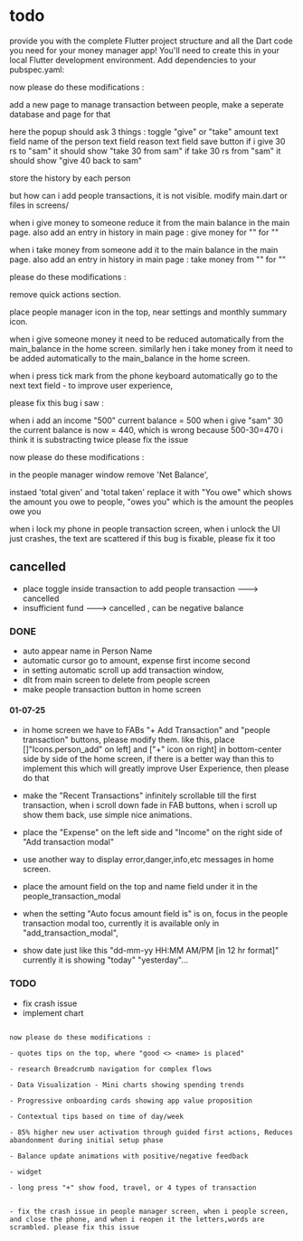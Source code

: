 # todo

provide you with the complete Flutter project structure and all the Dart code you need for your money manager app! You'll need to create this in your local Flutter development environment.
Add dependencies to your pubspec.yaml:


now please do these modifications :

add a new page to manage transaction between people, make a seperate database and page for that

here the popup should ask 3 things : toggle "give" or "take" amount text field name of the person text field reason text field save button
if i give 30 rs to "sam" it should show "take 30 from sam"
if take 30 rs from "sam" it should show "give 40 back to sam"

store the history by each person


but how can i add people transactions, it is not visible. modify main.dart or files in  screens/


when i give money to someone reduce it from the main balance in the main page. also add an entry in history in main page : give money for "<name>"  for "<reason>"

when i take money from someone add it to the main balance in the main page. also add an entry in history in main page : take money from "<name>"  for "<reason>"



please do these modifications :

remove quick actions section.

place people manager icon in the top, near  settings  and monthly summary icon.

when i give someone money it need to be reduced automatically from the main_balance in the home screen. similarly hen i take money from it need to be added automatically to the main_balance in the home screen.

when i press tick mark from the phone keyboard automatically go to the next text field - to improve user experience,


please fix this bug i saw :

when i add an income "500" current balance = 500
when i give "sam" 30 the current balance is now = 440, which is wrong because 500-30=470
i think it is substracting twice please fix the issue




now please do these modifications :

in the people manager window remove 'Net Balance',

instaed 'total given' and 'total taken' replace it with "You owe" which shows the amount you owe to people, "owes you" which is the amount the peoples owe you

when i lock my phone in people transaction screen, when i unlock the UI just crashes, the text are scattered if this bug is fixable, please fix it too

## cancelled

- place toggle inside transaction to add people transaction ---> cancelled
- insufficient fund ---> cancelled , can be negative balance

### DONE

- auto appear name in Person Name 
- automatic cursor go to amount, expense first income second
- in setting automatic scroll up add transaction window,
- dlt from main screen to delete from people screen
- make people transaction button in home screen

#### 01-07-25

- in home screen we have to FABs "+ Add Transaction" and "people transaction" buttons, please modify them.
like this, place []"Icons.person_add" on left] and ["+" icon on right] in bottom-center side by side of the home screen,
if there is a better way than this to implement this which will greatly improve User Experience, then please do that 

- make the "Recent Transactions" infinitely scrollable till the first transaction, when i scroll down fade in FAB buttons, when i scroll up show them back, use simple nice animations.

- place the "Expense" on the left side and  "Income" on the right side of "Add transaction modal"

- use another way to display error,danger,info,etc messages in home screen.
- place the amount field on the top and name field under it in the people_transaction_modal
- when the setting "Auto focus amount field is" is on, focus in the people transaction modal too, currently it is available only in "add_transaction_modal",

- show date just like this "dd-mm-yy HH:MM AM/PM [in 12 hr format]" currently it is showing "today" "yesterday"...

### TODO

- fix crash issue
- implement chart

```

now please do these modifications : 

- quotes tips on the top, where "good <> <name> is placed"

- research Breadcrumb navigation for complex flows

- Data Visualization - Mini charts showing spending trends

- Progressive onboarding cards showing app value proposition

- Contextual tips based on time of day/week

- 85% higher new user activation through guided first actions, Reduces abandonment during initial setup phase

- Balance update animations with positive/negative feedback

- widget

- long press "+" show food, travel, or 4 types of transaction


- fix the crash issue in people manager screen, when i people screen, and close the phone, and when i reopen it the letters,words are scrambled. please fix this issue


```